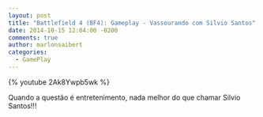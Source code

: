 ```yaml
---
layout: post
title: "Battlefield 4 (BF4): Gameplay - Vassourando com Silvio Santos"
date: 2014-10-15 12:04:00 -0200
comments: true
author: marlonsaibert
categories:
  - GamePlay
---
```


{% youtube 2Ak8Ywpb5wk %}

Quando a questão é entretenimento, nada melhor do que chamar Silvio Santos!!!
